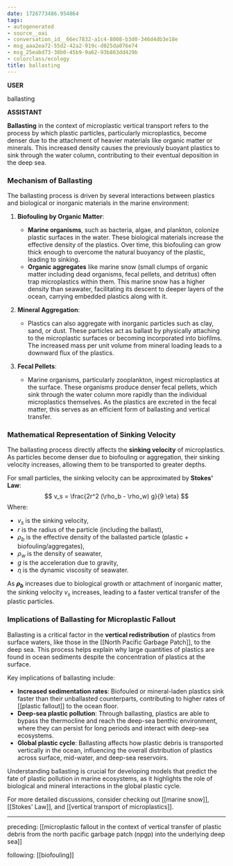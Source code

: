 ```yaml
---
date: 1726773486.954864
tags:
- autogenerated
- source__oai
- conversation_id__66ec7832-a1c4-8008-b3d0-346d4db3e18e
- msg_aaa2ea72-55d2-42a2-919c-d025da076e74
- msg_25eabd73-38b0-45b9-9a62-93b863dd429b
- colorclass/ecology
title: ballasting
---
```


**USER**

ballasting


**ASSISTANT**

**Ballasting** in the context of microplastic vertical transport refers to the process by which plastic particles, particularly microplastics, become denser due to the attachment of heavier materials like organic matter or minerals. This increased density causes the previously buoyant plastics to sink through the water column, contributing to their eventual deposition in the deep sea.

### Mechanism of Ballasting

The ballasting process is driven by several interactions between plastics and biological or inorganic materials in the marine environment:

1. **Biofouling by Organic Matter**:
   - **Marine organisms**, such as bacteria, algae, and plankton, colonize plastic surfaces in the water. These biological materials increase the effective density of the plastics. Over time, this biofouling can grow thick enough to overcome the natural buoyancy of the plastic, leading to sinking.
   - **Organic aggregates** like marine snow (small clumps of organic matter including dead organisms, fecal pellets, and detritus) often trap microplastics within them. This marine snow has a higher density than seawater, facilitating its descent to deeper layers of the ocean, carrying embedded plastics along with it.

2. **Mineral Aggregation**:
   - Plastics can also aggregate with inorganic particles such as clay, sand, or dust. These particles act as ballast by physically attaching to the microplastic surfaces or becoming incorporated into biofilms. The increased mass per unit volume from mineral loading leads to a downward flux of the plastics.

3. **Fecal Pellets**:
   - Marine organisms, particularly zooplankton, ingest microplastics at the surface. These organisms produce denser fecal pellets, which sink through the water column more rapidly than the individual microplastics themselves. As the plastics are excreted in the fecal matter, this serves as an efficient form of ballasting and vertical transfer.

### Mathematical Representation of Sinking Velocity

The ballasting process directly affects the **sinking velocity** of microplastics. As particles become denser due to biofouling or aggregation, their sinking velocity increases, allowing them to be transported to greater depths. 

For small particles, the sinking velocity can be approximated by **Stokes' Law**:
$$
v_s = \frac{2r^2 (\rho_b - \rho_w) g}{9 \eta}
$$
Where:
- $v_s$ is the sinking velocity,
- $r$ is the radius of the particle (including the ballast),
- $\rho_b$ is the effective density of the ballasted particle (plastic + biofouling/aggregates),
- $\rho_w$ is the density of seawater,
- $g$ is the acceleration due to gravity,
- $\eta$ is the dynamic viscosity of seawater.

As **$\rho_b$** increases due to biological growth or attachment of inorganic matter, the sinking velocity $v_s$ increases, leading to a faster vertical transfer of the plastic particles.

### Implications of Ballasting for Microplastic Fallout

Ballasting is a critical factor in the **vertical redistribution** of plastics from surface waters, like those in the [[North Pacific Garbage Patch]], to the deep sea. This process helps explain why large quantities of plastics are found in ocean sediments despite the concentration of plastics at the surface.

Key implications of ballasting include:
- **Increased sedimentation rates**: Biofouled or mineral-laden plastics sink faster than their unballasted counterparts, contributing to higher rates of [[plastic fallout]] to the ocean floor.
- **Deep-sea plastic pollution**: Through ballasting, plastics are able to bypass the thermocline and reach the deep-sea benthic environment, where they can persist for long periods and interact with deep-sea ecosystems.
- **Global plastic cycle**: Ballasting affects how plastic debris is transported vertically in the ocean, influencing the overall distribution of plastics across surface, mid-water, and deep-sea reservoirs.

Understanding ballasting is crucial for developing models that predict the fate of plastic pollution in marine ecosystems, as it highlights the role of biological and mineral interactions in the global plastic cycle.

For more detailed discussions, consider checking out [[marine snow]], [[Stokes' Law]], and [[vertical transport of microplastics]].


---

preceding: [[microplastic fallout in the context of vertical transfer of plastic debris from the north pacific garbage patch (npgp) into the underlying deep sea]]  


following: [[biofouling]]